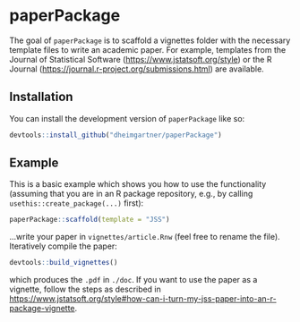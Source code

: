 
# paperPackage

The goal of `paperPackage` is to scaffold a vignettes folder with the necessary 
template files to write an academic paper. For example, templates from the Journal 
of Statistical Software (https://www.jstatsoft.org/style) or the R Journal 
(https://journal.r-project.org/submissions.html) are available.

## Installation

You can install the development version of `paperPackage` like so:

``` r
devtools::install_github("dheimgartner/paperPackage")
```

## Example

This is a basic example which shows you how to use the functionality (assuming 
that you are in an R package repository, e.g., by calling 
`usethis::create_package(...)` first):

``` r
paperPackage::scaffold(template = "JSS")
```

...write your paper in `vignettes/article.Rnw` (feel free to rename the file).
Iteratively compile the paper:

``` r
devtools::build_vignettes()
```

which produces the `.pdf` in `./doc`. If you want to use the paper as a vignette, 
follow the steps as described in https://www.jstatsoft.org/style#how-can-i-turn-my-jss-paper-into-an-r-package-vignette.

